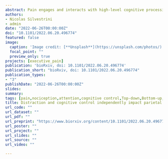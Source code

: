 ```yaml
---
abstract: Pain engages and interacts with high-level cognitive processing. Previous studies documented that distracting someone through a challenging activity leads to hypoalgesia, an effect held to be mediated by parietal and prefrontal structures, who monitor pain-evoked neural response and maintain attention towards task-relevant events. Instead, alternative accounts suggest that challenging activities affect the ability to regulate one's aching experiences, due to partially-common neural substrate between cognitive control and pain at the level the medial prefrontal cortex, which could lead to hyperalgesic after-effects. Here we pulled apart effects of distraction and cognitive control on pain by delivering thermal painful stimulations either During or After (factor TIME) the engagement of a interfering Stroop paradigm (requiring high cognitive control) or a neutral condition (factor TASK). We found that TIME influenced individual assessment of pain, with less intense ratings associated to the During condition. This hypoalgesia was associated with increased activity at the level of dorsolateral prefrontal cortex and the posterior parietal cortex, in interaction with the insular cortex. This was complemented by multivariate pattern analysis who revealed that distraction altered the neural response to pain, by making it more similar to that associated with previous Stroop tasks. Critically, all these effects were observed independently of the nature of the TASK employed which, instead, led to a localized neural modulation at the level of anterior cingulate cortex. Overall, our study underscores the role played by two different faces of human executive functions, which exert independent influence in the neural response evoked by thermal pain..
authors:
- Nicolas Silvestrini
- admin
date: "2022-06-26T00:00:00Z"
doi: "10.1101/2022.06.20.496774"
featured: false
image: 
  caption: 'Image credit: [**Unsplash**](https://unsplash.com/photos/)'
  focal_point: ""
  preview_only: true
projects: [executive_pain]
publication: 'bioRxiv, doi: 10.1101/2022.06.20.496774'
publication_short: "bioRxiv, doi: 10.1101/2022.06.20.496774"
publication_types:
- "3"
publishDate: "2022-06-26T00:00:00Z"
slides: 
summary:
tags: [pain,nociception,attention,cognitive control,Top-down,Bottom-up,effort,fatigue,sequential-task paradigm,fMRI,neuroimaging,connectivity,MVPA,Whole-Brain Signatures,Insula,Cingulate Cortex,dMPFC,Prefrontal cortex,parietal cortex]
title: Distraction and cognitive control independently impact parietal and prefrontal neural response to pain
url_code: ""
url_dataset: ""
url_pdf: ""
url_preprint: "https://www.biorxiv.org/content/10.1101/2022.06.20.496774"
url_poster: ""
url_project: ""
url_slides: ""
url_source: ""
url_video: ""

---
```

